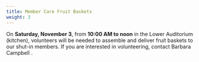 ```yaml
---
title: Member Care Fruit Baskets
weight: 3
---
```


On **Saturday, November 3**, from **10:00 AM to noon** in the Lower Auditorium (kitchen), volunteers will be needed to assemble and deliver fruit baskets to our shut-in members. If you are interested in volunteering, contact Barbara Campbell  .